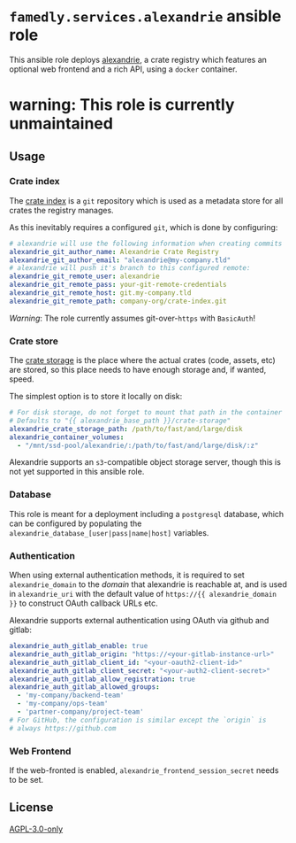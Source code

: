 # `famedly.services.alexandrie` ansible role

This ansible role deploys [alexandrie](https://hirevo.github.io/alexandrie/),
a crate registry which features an optional web frontend and a rich API,
using a `docker` container.

**warning: This role is currently unmaintained**
=======================================

## Usage

### Crate index

The [crate index](https://hirevo.github.io/alexandrie/concepts/crate-index.html)
is a `git` repository which is used as a metadata store for all crates the
registry manages.

As this inevitably requires a configured `git`, which is done by configuring:
```yaml
# alexandrie will use the following information when creating commits
alexandrie_git_author_name: Alexandrie Crate Registry
alexandrie_git_author_email: "alexandrie@my-company.tld"
# alexandrie will push it's branch to this configured remote:
alexandrie_git_remote_user: alexandrie
alexandrie_git_remote_pass: your-git-remote-credentials
alexandrie_git_remote_host: git.my-company.tld
alexandrie_git_remote_path: company-org/crate-index.git
```

*Warning*: The role currently assumes git-over-`https` with `BasicAuth`!

### Crate store

The [crate storage](https://hirevo.github.io/alexandrie/concepts/crate-storage.html)
is the place where the actual crates (code, assets, etc) are stored, so this place
needs to have enough storage and, if wanted, speed.

The simplest option is to store it locally on disk:
```yaml
# For disk storage, do not forget to mount that path in the container
# Defaults to "{{ alexandrie_base_path }}/crate-storage"
alexandrie_crate_storage_path: /path/to/fast/and/large/disk
alexandrie_container_volumes:
  - "/mnt/ssd-pool/alexandrie/:/path/to/fast/and/large/disk/:z"
```

Alexandrie supports an `s3`-compatible object storage server, though this is not
yet supported in this ansible role.

### Database

This role is meant for a deployment including a `postgresql` database, which
can be configured by populating the `alexandrie_database_[user|pass|name|host]`
variables.

### Authentication

When using external authentication methods, it is required to set
`alexandrie_domain` to the *domain* that alexandrie is reachable at,
and is used in `alexandrie_uri` with the default value of
`https://{{ alexandrie_domain }}` to construct OAuth callback URLs etc.

Alexandrie supports external authentication using OAuth via github and gitlab:
```yaml
alexandrie_auth_gitlab_enable: true
alexandrie_auth_gitlab_origin: "https://<your-gitlab-instance-url>"
alexandrie_auth_gitlab_client_id: "<your-oauth2-client-id>"
alexandrie_auth_gitlab_client_secret: "<your-auth2-client-secret>"
alexandrie_auth_gitlab_allow_registration: true
alexandrie_auth_gitlab_allowed_groups:
  - 'my-company/backend-team'
  - 'my-company/ops-team'
  - 'partner-company/project-team'
# For GitHub, the configuration is similar except the `origin` is
# always https://github.com
```

### Web Frontend

If the web-fronted is enabled, `alexandrie_frontend_session_secret` needs to be set.

## License

[AGPL-3.0-only](https://www.gnu.org/licenses/agpl-3.0.txt)
